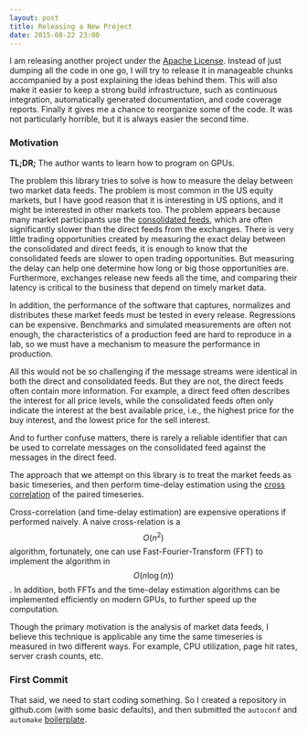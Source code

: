```yaml
---
layout: post
title: Releasing a New Project
date: 2015-08-22 23:00
---
```


I am releasing another project under the
[Apache License](http://www.apache.org/licenses/LICENSE-2.0).
Instead of just dumping all the code in one go, I will try to release
it in manageable chunks accompanied by a post explaining the ideas
behind them.
This will also make it easier to keep a strong build infrastructure,
such as continuous integration, automatically generated documentation,
and code coverage reports.
Finally it gives me a chance to reorganize some of the code.  It was
not particularly horrible, but it is always easier the second time.

### Motivation

**TL;DR;** The author wants to learn how to program on GPUs.

The problem this library tries to solve is how to measure the delay
between two market data feeds.
The problem is most common in the US equity markets, but I have good
reason that it is interesting in US options, and it might be
interested in other markets too.
The problem appears because many market participants use the
[consolidated feeds](https://en.wikipedia.org/wiki/National_market_system_plan),
which are often significantly slower than the direct feeds from the
exchanges.
There is very little trading opportunities created by measuring the
exact delay between the consolidated and direct feeds, it is enough to
know that the consolidated feeds are slower to open trading
opportunities.
But measuring the delay can help one determine how long or big those
opportunities are.  Furthermore, exchanges release new feeds all the
time, and comparing their latency is critical to the business that
depend on timely market data.

In addition, the performance of the software that captures, normalizes
and distributes these market feeds must be tested in every release.
Regressions can be expensive.  Benchmarks and simulated measurements
are often not enough, the characteristics of a production feed are
hard to reproduce in a lab, so we must have a mechanism to measure the
performance in production.

All this would not be so challenging if the message streams were
identical in both the direct and consolidated feeds.  But they are
not, the direct feeds often contain more information.
For example, a direct feed often describes the interest for all price
levels, while the consolidated feeds often only indicate the interest
at the best available price, i.e., the highest price for the buy
interest, and the lowest price for the sell interest.

And to further confuse matters, there is rarely a reliable identifier
that can be used to correlate messages on the consolidated feed
against the messages in the direct feed.

The approach that we attempt on this library is to treat the market
feeds as basic timeseries, and then perform time-delay estimation
using the [cross
correlation](https://en.wikipedia.org/wiki/Cross-correlation) of the
paired timeseries.

Cross-correlation (and time-delay estimation) are expensive operations
if performed naively.
A naive cross-relation is a $$O(n^2)$$ algorithm, fortunately, one can
use Fast-Fourier-Transform (FFT) to implement the algorithm in
$$O(n\log(n))$$.
In addition, both FFTs and the time-delay estimation algorithms can be
implemented efficiently on modern GPUs, to further speed up the
computation.

Though the primary motivation is the analysis of market data feeds, I
believe this technique is applicable any time the same timeseries is
measured in two different ways.  For example, CPU utilization, page
hit rates, server crash counts, etc.

### First Commit

That said, we need to start coding something.  So I created a
repository in github.com (with some basic defaults), and then submitted
the `autoconf` and `automake` [boilerplate](https://github.com/coryan/jaybeams/commit/9d4c2490c185e775cee65bf78fc25251e935c5f0).
